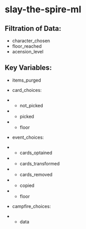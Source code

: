 # slay-the-spire-ml

## Filtration of Data: 

- character_chosen
- floor_reached 
- acension_level

## Key Variables:

- items_purged

- card_choices: 

- - not_picked
- - picked
- - floor

- event_choices:

- - cards_optained
- - cards_transformed
- - cards_removed
- - copied
- - floor

- campfire_choices:

- - data
